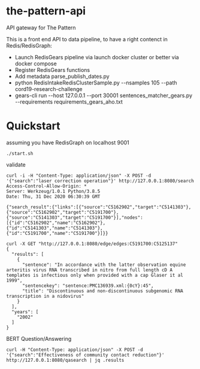 # the-pattern-api
API gateway for The Pattern 

This is a front end API to data pipeline, to have a right contenct in Redis/RedisGraph:

* Launch RedisGears pipeline via launch docker cluster or better via docker compose
* Register RedisGears functions 
* Add metadata parse_publish_dates.py 
* python RedisIntakeRedisClusterSample.py --nsamples 105 --path cord19-research-challenge
* gears-cli run --host 127.0.0.1 --port 30001 sentences_matcher_gears.py  --requirements requirements_gears_aho.txt 
# Quickstart 

assuming you have RedisGraph on localhost 9001 
```
./start.sh
```


validate

```
curl -i -H "Content-Type: application/json" -X POST -d '{"search":"laser correction operation"}' http://127.0.0.1:8080/search
Access-Control-Allow-Origin: *
Server: Werkzeug/1.0.1 Python/3.8.5
Date: Thu, 31 Dec 2020 06:30:39 GMT

{"search_result":{"links":[{"source":"C5162902","target":"C5141303"},{"source":"C5162902","target":"C5191700"},{"source":"C5141303","target":"C5191700"}],"nodes":[{"id":"C5162902","name":"C5162902"},{"id":"C5141303","name":"C5141303"},{"id":"C5191700","name":"C5191700"}]}}
```

```
curl -X GET "http://127.0.0.1:8080/edge/edges:C5191700:C5125137"
{
  "results": [
    {
      "sentence": "In accordance with the latter observation equine arteritis virus RNA transcribed in nitro from full length cD A templates is infectious only when provided with a cap Glaser it al 1999", 
      "sentencekey": "sentence:PMC136939.xml:{0cY}:45", 
      "title": "Discontinuous and non-discontinuous subgenomic RNA transcription in a nidovirus"
    }
  ], 
  "years": [
    "2002"
  ]
}
```
BERT Question/Answering 

```
curl -H "Content-Type: application/json" -X POST -d '{"search":"Effectiveness of community contact reduction"}' http://127.0.0.1:8080/qasearch | jq .results
```

